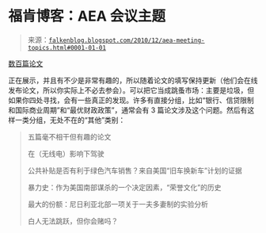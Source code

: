 <!--yml

category: 未分类

date: 2024-05-12 21:13:47

-->

# 福肯博客：AEA 会议主题

> 来源：[`falkenblog.blogspot.com/2010/12/aea-meeting-topics.html#0001-01-01`](http://falkenblog.blogspot.com/2010/12/aea-meeting-topics.html#0001-01-01)

[数百篇论文](http://www.aeaweb.org/aea/2011conference/program/preliminary.php)

正在展示，并且有不少是非常有趣的，所以随着论文的填写保持更新（他们会在线发布论文，所以你实际上不必去参会）。可以把它当成跳蚤市场：主要是垃圾，但如果你四处寻找，会有一些真正的发现。许多有直接分组，比如“银行、信贷限制和国际商业周期”和“最优财政政策”，通常会有 3 篇论文涉及这个问题。然后有这样一类分组，无处不在的“其他”类别：

> 五篇毫不相干但有趣的论文
> 
> 在（无线电）影响下驾驶
> 
> 公共补贴是否有利于绿色汽车销售？来自美国“旧车换新车”计划的证据
> 
> 暴力史：作为美国南部谋杀的一个决定因素，“荣誉文化”的历史
> 
> 最大的份额：尼日利亚北部一项关于一夫多妻制的实验分析
> 
> 白人无法跳跃，但你会赌吗？
